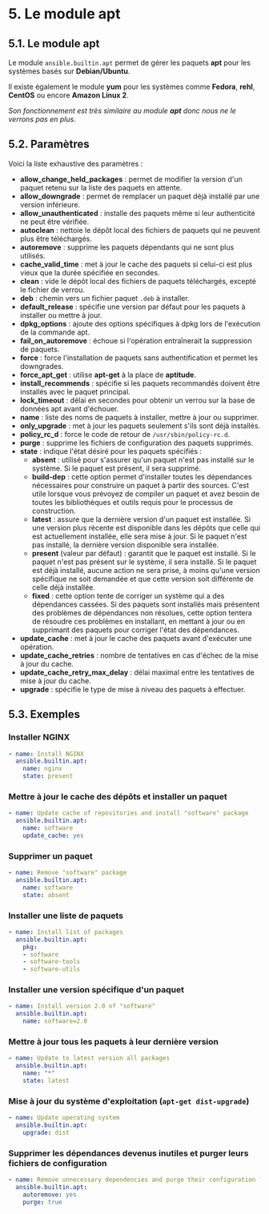 # 5. Le module apt

## 5.1. Le module apt

Le module `ansible.builtin.apt` permet de gérer les paquets **apt** pour les systèmes basés sur **Debian/Ubuntu**.

Il existe également le module **yum** pour les systèmes comme **Fedora**, **rehl**, **CentOS** ou encore **Amazon Linux 2**.

_Son fonctionnement est très similaire au module **apt** donc nous ne le verrons pas en plus_.

## 5.2. Paramètres

Voici la liste exhaustive des paramètres :

- **allow_change_held_packages** : permet de modifier la version d'un paquet retenu sur la liste des paquets en attente.
- **allow_downgrade** : permet de remplacer un paquet déjà installé par une version inférieure.
- **allow_unauthenticated** : installe des paquets même si leur authenticité ne peut être vérifiée.
- **autoclean** : nettoie le dépôt local des fichiers de paquets qui ne peuvent plus être téléchargés.
- **autoremove** : supprime les paquets dépendants qui ne sont plus utilisés.
- **cache_valid_time** : met à jour le cache des paquets si celui-ci est plus vieux que la durée spécifiée en secondes.
- **clean** : vide le dépôt local des fichiers de paquets téléchargés, excepté le fichier de verrou.
- **deb** : chemin vers un fichier paquet `.deb` à installer.
- **default_release** : spécifie une version par défaut pour les paquets à installer ou mettre à jour.
- **dpkg_options** : ajoute des options spécifiques à dpkg lors de l'exécution de la commande apt.
- **fail_on_autoremove** : échoue si l'opération entraînerait la suppression de paquets.
- **force** : force l'installation de paquets sans authentification et permet les downgrades.
- **force_apt_get** : utilise **apt-get** à la place de **aptitude**.
- **install_recommends** : spécifie si les paquets recommandés doivent être installés avec le paquet principal.
- **lock_timeout** : délai en secondes pour obtenir un verrou sur la base de données apt avant d'échouer.
- **name** : liste des noms de paquets à installer, mettre à jour ou supprimer.
- **only_upgrade** : met à jour les paquets seulement s'ils sont déjà installés.
- **policy_rc_d** : force le code de retour de `/usr/sbin/policy-rc.d`.
- **purge** : supprime les fichiers de configuration des paquets supprimés.
- **state** : indique l'état désiré pour les paquets spécifiés :
  - **absent** : utilisé pour s'assurer qu'un paquet n'est pas installé sur le système. Si le paquet est présent, il sera supprimé.
  - **build-dep** : cette option permet d'installer toutes les dépendances nécessaires pour construire un paquet à partir des sources. C'est utile lorsque vous prévoyez de compiler un paquet et avez besoin de toutes les bibliothèques et outils requis pour le processus de construction.
  - **latest** : assure que la dernière version d'un paquet est installée. Si une version plus récente est disponible dans les dépôts que celle qui est actuellement installée, elle sera mise à jour. Si le paquet n'est pas installé, la dernière version disponible sera installée.
  - **present** (valeur par défaut) : garantit que le paquet est installé. Si le paquet n'est pas présent sur le système, il sera installé. Si le paquet est déjà installé, aucune action ne sera prise, à moins qu'une version spécifique ne soit demandée et que cette version soit différente de celle déjà installée.
  - **fixed** : cette option tente de corriger un système qui a des dépendances cassées. Si des paquets sont installés mais présentent des problèmes de dépendances non résolues, cette option tentera de résoudre ces problèmes en installant, en mettant à jour ou en supprimant des paquets pour corriger l'état des dépendances.
- **update_cache** : met à jour le cache des paquets avant d'exécuter une opération.
- **update_cache_retries** : nombre de tentatives en cas d'échec de la mise à jour du cache.
- **update_cache_retry_max_delay** : délai maximal entre les tentatives de mise à jour du cache.
- **upgrade** : spécifie le type de mise à niveau des paquets à effectuer.

## 5.3. Exemples

### Installer NGINX

```YAML
- name: Install NGINX
  ansible.builtin.apt:
    name: nginx
    state: present
```

### Mettre à jour le cache des dépôts et installer un paquet

```YAML
- name: Update cache of repositories and install "software" package
  ansible.builtin.apt:
    name: software
    update_cache: yes
```

### Supprimer un paquet

```YAML
- name: Remove "software" package
  ansible.builtin.apt:
    name: software
    state: absent
```

### Installer une liste de paquets

```YAML
- name: Install list of packages
  ansible.builtin.apt:
    pkg:
    - software
    - software-tools
    - software-utils
```

### Installer une version spécifique d'un paquet

```YAML
- name: Install version 2.0 of "software"
  ansible.builtin.apt:
    name: software=2.0
```

### Mettre à jour tous les paquets à leur dernière version

```YAML
- name: Update to latest version all packages
  ansible.builtin.apt:
    name: "*"
    state: latest
```

### Mise à jour du système d'exploitation (`apt-get dist-upgrade`)

```YAML
- name: Update operating system
  ansible.builtin.apt:
    upgrade: dist
```

### Supprimer les dépendances devenus inutiles et purger leurs fichiers de configuration

```YAML
- name: Remove unnecessary dependencies and purge their configuration files
  ansible.builtin.apt:
    autoremove: yes
    purge: true
```
